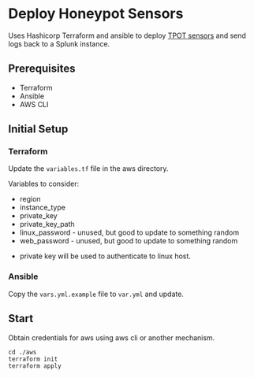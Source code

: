 # Deploy Honeypot Sensors

Uses Hashicorp Terraform and ansible to deploy [TPOT sensors](https://github.com/telekom-security/tpotce) and send logs back to a Splunk instance. 

## Prerequisites

- Terraform
- Ansible
- AWS CLI

## Initial Setup

### Terraform

Update the `variables.tf` file in the aws directory.

Variables to consider:

- region
- instance_type
- private_key
- private_key_path
- linux_password - unused, but good to update to something random
- web_password - unused, but good to update to something random

* private key will be used to authenticate to linux host.

### Ansible

Copy the `vars.yml.example` file to `var.yml` and update.

## Start

Obtain credentials for aws using aws cli or another mechanism.

```
cd ./aws
terraform init
terraform apply
```
